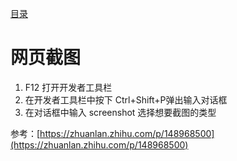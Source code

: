 [目录](./)
# 网页截图

1. F12 打开开发者工具栏
2. 在开发者工具栏中按下 Ctrl+Shift+P弹出输入对话框
3. 在对话框中输入 screenshot 选择想要截图的类型

参考：[https://zhuanlan.zhihu.com/p/148968500](https://zhuanlan.zhihu.com/p/148968500)